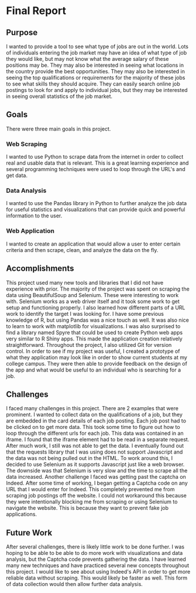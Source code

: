 # Final Report

## Purpose
I wanted to provide a tool to see what type of jobs are out in the world. Lots of individuals entering the job market may have an idea of what type of job they would like, but may not know what the average salary of these positions may be. They may also be interested in seeing what locations in the country provide the best opportunities. They may also be interested in seeing the top qualifications or requirements for the majority of these jobs to see what skills they should acquire. They can easily search online job postings to look for and apply to individual jobs, but they may be interested in seeing overall statistics of the job market. 

## Goals
There were three main goals in this project. 

### Web Scraping
I wanted to use Python to scrape data from the internet in order to collect real and usable data that is relevant. This is a great learning experience and several programming techniques were used to loop through the URL's and get data.

### Data Analysis
I wanted to use the Pandas library in Python to further analyze the job data for useful statistics and visualizations that can provide quick and powerful information to the user.

### Web Application
I wanted to create an application that would allow a user to enter certain criteria and then scrape, clean, and analyze the data on the fly. 

## Accomplishments
This project used many new tools and libraries that I did not have experience with prior. The majority of the project was spent on scraping the data using BeautifulSoup and Selenium. These were interesting to work with. Selenium works as a web driver itself and it took some work to get setup and functioning properly. I also learned how different parts of a URL work to identify the target I was looking for. I have some previous knowledge of R, but using Pandas was a nice touch as well. It was also nice to learn to work with matplotlib for visualizations. I was also surprised to find a library named Spyre that could be used to create Python web apps very similar to R Shiny apps. This made the application creation relatively straightforward. Throughout the project, I also utilized Git for version control. In order to see if my project was useful, I created a prototype of what they application may look like in order to show current students at my college campus. They were then able to provide feedback on the design of the app and what would be useful to an individual who is searching for a job.

## Challenges
I faced many challenges in this project. There are 2 examples that were prominent. I wanted to collect data on the qualifications of a job, but they are embedded in the card details of each job posting. Each job post had to be clicked on to get more data. This took some time to figure out how to loop through the different urls for each job. This data was contained in an iframe. I found that the iframe element had to be read in a separate request. After much work, I still was not able to get the data. I eventually found out that the requests library that I was using does not support Javascript and the data was not being pulled out in the HTML. To work around this, I decided to use Selenium as it supports Javascript just like a web browser. The downside was that Selenium is very slow and the time to scrape all the data increased. Another challenge I faced was getting past the captcha on Indeed. After some time of working, I began getting a Captcha code on any URL that I would enter for Indeed. This completely prevented me from scraping job postings off the website. I could not workaround this because they were intentionally blocking me from scraping or using Selenium to navigate the website. This is because they want to prevent fake job applications. 

## Future Work
After several challenges, there is likely little work to be done further. I was hoping to be able to be able to do more work with visualizations and data analysis, but the Captcha code prevents gathering the data. I have learned many new techniques and have practiced several new concepts throughout this project. I would like to see about using Indeed's API in order to get more reliable data without scraping. This would likely be faster as well. This form of data collection would then allow further data analysis. 